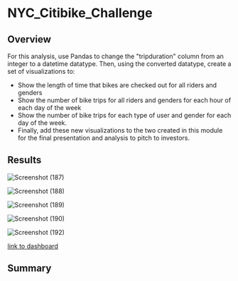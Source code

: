# NYC_Citibike_Challenge
## Overview
For this analysis, use Pandas to change the "tripduration" column from an integer to a datetime datatype. Then, using the converted datatype, create a set of visualizations to:
- Show the length of time that bikes are checked out for all riders and genders
- Show the number of bike trips for all riders and genders for each hour of each day of the week
- Show the number of bike trips for each type of user and gender for each day of the week.
- Finally, add these new visualizations to the two created in this module for the final presentation and analysis to pitch to investors.

## Results

![Screenshot (187)](https://user-images.githubusercontent.com/101649525/191386198-b12686a2-b7b1-4038-9da3-2ef8ad4d2297.png)


![Screenshot (188)](https://user-images.githubusercontent.com/101649525/191386209-b730e339-5785-4d44-9de3-ba4adef6ac29.png)


![Screenshot (189)](https://user-images.githubusercontent.com/101649525/191386215-58b95d1d-9e3c-4209-8d29-16cb8835f6a0.png)


![Screenshot (190)](https://user-images.githubusercontent.com/101649525/191386226-486eca72-483b-48c6-a690-237a8d028259.png)


![Screenshot (192)](https://user-images.githubusercontent.com/101649525/191387070-e0c79ae3-86d3-4e82-bb9e-2e126e5428bd.png)


[link to dashboard](https://public.tableau.com/app/profile/carissa.mccormick/viz/NYC_Citibike_Challenge_16636984656420/Users?publish=yes)

## Summary


